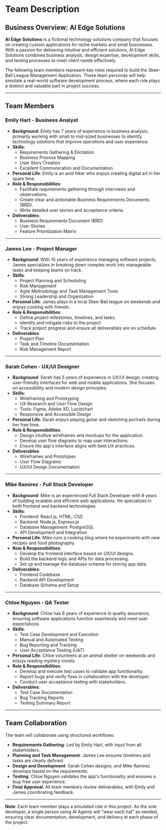 # Team Description

## Business Overview: AI Edge Solutions
**AI Edge Solutions** is a fictional technology solutions company that focuses on creating custom applications for niche markets and small businesses. With a passion for delivering intuitive and efficient solutions, AI Edge Solutions combines business analysis, design expertise, development skills, and testing processes to meet client needs effectively.

The following team members represent key roles required to build the Skee-Ball League Management Application. These team personas will help simulate a real-world software development process, where each role plays a distinct and valuable part in project success.

---

## Team Members

### **Emily Hart - Business Analyst**
- **Background**: Emily has 7 years of experience in business analysis, primarily working with small to mid-sized businesses to identify technology solutions that improve operations and user experience.
- **Skills**:
   - Requirements Gathering & Elicitation
   - Business Process Mapping
   - User Story Creation
   - Excellent Communication and Documentation
- **Personal Life**: Emily is an avid hiker who enjoys creating digital art in her spare time.
- **Role & Responsibilities**:
   - Facilitate requirements gathering through interviews and observations.
   - Create clear and actionable Business Requirements Documents (BRD).
   - Write detailed user stories and acceptance criteria.
- **Deliverables**:
   - Business Requirements Document (BRD)
   - User Stories
   - Feature Prioritization Matrix

---

### **James Lee - Project Manager**
- **Background**: With 10 years of experience managing software projects, James specializes in breaking down complex work into manageable tasks and keeping teams on track.
- **Skills**:
   - Project Planning and Scheduling
   - Risk Management
   - Agile Methodology and Task Management Tools
   - Strong Leadership and Organization
- **Personal Life**: James plays in a local Skee-Ball league on weekends and enjoys cooking with friends.
- **Role & Responsibilities**:
   - Define project milestones, timelines, and tasks.
   - Identify and mitigate risks to the project.
   - Track project progress and ensure all deliverables are on schedule.
- **Deliverables**:
   - Project Plan
   - Task and Timeline Documentation
   - Risk Management Report

---

### **Sarah Cohen - UX/UI Designer**
- **Background**: Sarah has 5 years of experience in UX/UI design, creating user-friendly interfaces for web and mobile applications. She focuses on accessibility and modern design principles.
- **Skills**:
   - Wireframing and Prototyping
   - UX Research and User Flow Design
   - Tools: Figma, Adobe XD, Lucidchart
   - Responsive and Accessible Design
- **Personal Life**: Sarah enjoys playing guitar and sketching portraits during her free time.
- **Role & Responsibilities**:
   - Design intuitive wireframes and mockups for the application.
   - Develop user flow diagrams to map user interactions.
   - Ensure the app's interface aligns with best UX practices.
- **Deliverables**:
   - Wireframes and Prototypes
   - User Flow Diagrams
   - UX/UI Design Documentation

---

### **Mike Ramirez - Full Stack Developer**
- **Background**: Mike is an experienced Full Stack Developer with 8 years of building scalable and efficient web applications. He specializes in both frontend and backend technologies.
- **Skills**:
   - Frontend: React.js, HTML, CSS
   - Backend: Node.js, Express.js
   - Database Management: PostgreSQL
   - API Development and Integration
- **Personal Life**: Mike runs a cooking blog where he experiments with new recipes and food photography.
- **Role & Responsibilities**:
   - Develop the frontend interface based on UX/UI designs.
   - Build the backend logic and APIs for data processing.
   - Set up and manage the database schema for storing app data.
- **Deliverables**:
   - Frontend Codebase
   - Backend API Development
   - Database Schema and Setup

---

### **Chloe Nguyen - QA Tester**
- **Background**: Chloe has 6 years of experience in quality assurance, ensuring software applications function seamlessly and meet user expectations.
- **Skills**:
   - Test Case Development and Execution
   - Manual and Automated Testing
   - Bug Reporting and Tracking
   - User Acceptance Testing (UAT)
- **Personal Life**: Chloe volunteers at an animal shelter on weekends and enjoys reading mystery novels.
- **Role & Responsibilities**:
   - Develop and execute test cases to validate app functionality.
   - Report bugs and verify fixes in collaboration with the developer.
   - Conduct user acceptance testing with stakeholders.
- **Deliverables**:
   - Test Case Documentation
   - Bug Tracking Reports
   - Testing Summary Report

---

## Team Collaboration
The team will collaborate using structured workflows:
- **Requirements Gathering**: Led by Emily Hart, with input from all stakeholders.
- **Planning and Task Management**: James Lee ensures timelines and tasks are clearly defined.
- **Design and Development**: Sarah Cohen designs, and Mike Ramirez develops based on the requirements.
- **Testing**: Chloe Nguyen validates the app's functionality and ensures a bug-free user experience.
- **Final Approval**: All team members review deliverables, with Emily and James coordinating feedback.

---

**Note**: Each team member plays a simulated role in this project. As the sole developer, a single person using AI Agents will "wear each hat" as needed, ensuring clear documentation, development, and delivery at each phase of the project.

